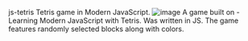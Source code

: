 js-tetris
Tetris game in Modern JavaScript.
![image](https://user-images.githubusercontent.com/12843826/235513515-c917f54d-5919-4109-b547-c7a197d67240.png)
A game built on - Learning Modern JavaScript with Tetris. 
Was written in JS. The game features randomly selected blocks along with colors.
